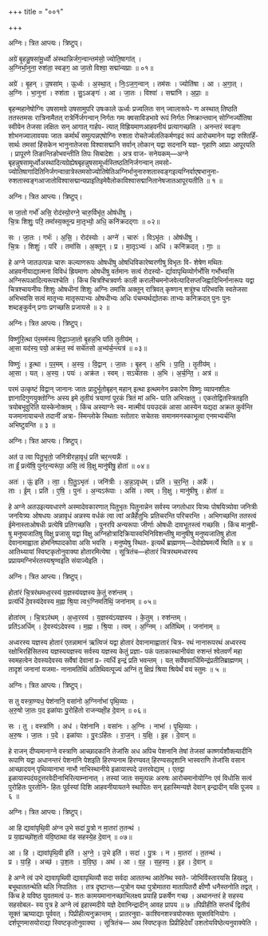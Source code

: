 +++
title = "००१"

+++


अग्निः। त्रित आप्त्यः। त्रिष्टुप्।

अग्रे॑ बृ॒हन्नु॒षसा॑मू॒र्ध्वो अ॑स्थान्निर्जग॒न्वान्तम॑सो॒ ज्योति॒षागा॑त् ।  
अ॒ग्निर्भा॒नुना॒ रुश॑ता॒ स्वङ्ग॒ आ जा॒तो विश्वा॒ सद्मा॑न्यप्राः ॥ ०१॥

अग्रे॑ । बृ॒हन् । उ॒षसा॑म् । ऊ॒र्ध्वः । अ॒स्था॒त् । निः॒ऽज॒ग॒न्वान् । तम॑सः । ज्योति॑षा । आ । अ॒गा॒त् ।  
अ॒ग्निः । भा॒नुना॑ । रुश॑ता । सु॒ऽअङ्गः॑ । आ । जा॒तः । विश्वा॑ । सद्मा॑नि । अ॒प्राः॒ ॥

बृहन्महानेषोग्निः उषसामग्रे उषसामुपरि उषःकाले ऊर्ध्वः प्रज्वलितः सन् ज्वालारूपे- ण अस्थात् तिष्ठति ततस्तमसः रात्रिनामैतत् रात्रेर्निर्जगन्वान् निर्गतः गमः क्वसाविडभावे रूपं निर्गतः निष्क्रान्तवान् सोग्निर्ज्योतिषा स्वीयेन तेजसा लक्षितः सन् आगात् गार्हप- त्यात् विह्रियमाणआहवनीयं प्रत्यागच्छति । अनन्तरं स्वङ्गः शोभनज्वालावयवः जातः कर्मार्थं समुत्पन्नएषोग्निः रुशता रोचतेर्ज्वलतिकर्मणइदं रूपं आरोचमानेन यद्वा रुश्तिर्हिं- सार्थः तमसां हिंसकेन भानुनातेजसा विश्वासद्मानि सर्वान् लोकान् यद्वा सदनानि यज्ञ- गृहाणि आप्राः आपूरयति । प्रापूरणे तिङान्तिङोभवन्तीति तिपः सिबादेशः । अत्र वाज- सनेयकम्—अग्ने बृहन्नुषसामूर्ध्वोअस्थादित्यग्रेह्येषबृहन्नुषसामूर्ध्वस्तिष्ठतिनिर्जगन्वान् तमसो- ज्योतिषागादितिनिर्जगन्वान्रात्रेस्तमसोज्योतिषेतिअग्निर्भानुनारुशतास्वङ्गइत्यग्निर्वाएषभानुना- रुशतास्वङ्गआजातोविश्वासद्मान्यप्राइतिइमेवैलोकाविश्वासद्मानितानेषजातआपूरयतीति ॥ १ ॥

अग्निः। त्रित आप्त्यः। त्रिष्टुप्।

स जा॒तो गर्भो॑ असि॒ रोद॑स्यो॒रग्ने॒ चारु॒र्विभृ॑त॒ ओष॑धीषु ।  
चि॒त्रः शिशुः॒ परि॒ तमां॑स्य॒क्तून्प्र मा॒तृभ्यो॒ अधि॒ कनि॑क्रदद्गाः ॥ ०२॥

सः । जा॒तः । गर्भः॑ । अ॒सि॒ । रोद॑स्योः । अग्ने॑ । चारुः॑ । विऽभृ॑तः । ओष॑धीषु ।  
चि॒त्रः । शिशुः॑ । परि॑ । तमां॑सि । अ॒क्तून् । प्र । मा॒तृऽभ्यः॑ । अधि॑ । कनि॑क्रदत् । गाः॒ ॥

हे अग्ने जातउत्पन्नः चारुः कल्याणरूपः ओषधीषु ओषधिविकारेष्वरणीषु विभृतः वि- शेषेण मथितः आहवनीयाद्यात्मना विविधं ह्रियमाणः ओषधीषु वर्तमानः सत्वं रोदस्यो- र्द्यावापृथिव्योर्गर्भोसि गर्भोभवसि अग्निरूपआदित्यरूपश्चेति । किंच चित्रश्चित्रवर्णः काली करालीचमनोजवेत्यादिसप्तजिह्वादिभिर्नानारूपः यद्वा चित्रश्चायनीयः शिशुः ओषधीनां शिशुः अग्निः तमांसि अक्तून् रात्रिवत् कृष्णान् शत्रूंश्च परिभवसि स्वतेजसा अभिभवसि सत्वं मातृभ्यः मातृरूपाभ्यः ओषधीभ्यः अधिः पंचम्यर्थद्योतकः ताभ्यः कनिक्रदत् पुनः पुनः शब्दङ्कुर्वन् प्रगाः प्रगच्छसि प्रजायसे ॥ २ ॥

अग्निः। त्रित आप्त्यः। त्रिष्टुप्।

विष्णु॑रि॒त्था प॑र॒मम॑स्य वि॒द्वाञ्जा॒तो बृ॒हन्न॒भि पा॑ति तृ॒तीय॑म् ।  
आ॒सा यद॑स्य॒ पयो॒ अक्र॑त॒ स्वं सचे॑तसो अ॒भ्य॑र्च॒न्त्यत्र॑ ॥ ०३॥

विष्णुः॑ । इ॒त्था । प॒र॒मम् । अ॒स्य॒ । वि॒द्वान् । जा॒तः । बृ॒हन् । अ॒भि । पा॒ति॒ । तृ॒तीय॑म् ।  
आ॒सा । यत् । अ॒स्य॒ । पयः॑ । अक्र॑त । स्वम् । सऽचे॑तसः । अ॒भि । अ॒र्च॒न्ति॒ । अत्र॑ ॥

परमं उत्कृष्टं विद्वान् जानानः जातः प्रादुर्भूतोबृहन् महान् इत्था इत्थमनेन प्रकारेण विष्णुः व्यापनशीलः ज्ञानादिगुणयुक्तोग्निः अस्य इमे तृतीयं त्रयाणां पूरकं त्रितं मां अभि- पाति अभिरक्षतु । एकतोद्वितस्त्रितइति त्रयोबभूवुरिति यास्केनोक्तम् । किंच अस्याग्नेः स्व- मात्मीयं पयउदकं आसा आस्येन यद्यदा अक्रत कुर्वन्ति यजमानायाचन्ते तदानीं अत्रा- स्मिन्लोके स्थिताः स्तोतारः सचेतसः समानमनस्काभूत्वा एनमभ्यर्चन्ति अभिष्टुवन्ति ॥ ३ ॥

अग्निः। त्रित आप्त्यः। त्रिष्टुप्।

अत॑ उ त्वा पितु॒भृतो॒ जनि॑त्रीरन्ना॒वृधं॒ प्रति॑ चर॒न्त्यन्नैः॑ ।  
ता ईं॒ प्रत्ये॑षि॒ पुन॑र॒न्यरू॑पा॒ असि॒ त्वं वि॒क्षु मानु॑षीषु॒ होता॑ ॥ ०४॥

अतः॑ । ऊं॒ इति॑ । त्वा॒ । पि॒तु॒ऽभृतः॑ । जनि॑त्रीः । अ॒न्न॒ऽवृध॑म् । प्रति॑ । च॒र॒न्ति॒ । अन्नैः॑ ।  
ताः । ई॒म् । प्रति॑ । ए॒षि॒ । पुनः॑ । अ॒न्यऽरू॑पाः । असि॑ । त्वम् । वि॒क्षु । मानु॑षीषु । होता॑ ॥

हे अग्ने अतउइत्यवधारणे अस्मादेवकारणात् पितुभृतः पितुनान्नेन सर्वस्य जगतोधार यित्र्यः पोषयित्र्योवा जनित्रीः जनयित्र्यः ओषधयः अन्नावृधं अन्नस्य वर्धकं त्वा त्वां अन्नैर्हेतुभिः प्रतिचरन्ति परिचरन्ति । अभिगच्छन्ति ततस्त्वं ईमेनास्ताओषधीः प्रत्येषि प्रतिगच्छसि । पुनरपि अन्यरूपाः जीर्णाः ओषधीः दावभूतस्त्वं गच्छसि । किंच मानुषी- षु मनुष्यजातिषु विक्षु प्रजासु यद्वा विक्षु अग्निहोत्रादिक्रियास्वभिनिविशन्तीषु मानुषीषु मनुष्यजातिषु होता देवानामाह्वाता होमनिष्पादकोवा असि भवसि । मनुष्येषु स्थित- इत्यर्थे ब्राह्मणम्—देवोह्येषमर्त्ये ष्विति ॥ ४ ॥ आतिथ्यायां स्विष्टकृतोनुवाक्या होतारमित्येषा । सूत्रितंच—होतारं चित्ररथमध्वरस्य प्रप्रायमग्निर्भरतस्यश्रृण्वइति संयाज्येइति ।

अग्निः। त्रित आप्त्यः। त्रिष्टुप्।

होता॑रं चि॒त्रर॑थमध्व॒रस्य॑ य॒ज्ञस्य॑यज्ञस्य के॒तुं रुश॑न्तम् ।  
प्रत्य॑र्धिं दे॒वस्य॑देवस्य म॒ह्ना श्रि॒या त्व१॒॑ग्निमति॑थिं॒ जना॑नाम् ॥ ०५॥

होता॑रम् । चि॒त्रऽर॑थम् । अ॒ध्व॒रस्य॑ । य॒ज्ञस्य॑ऽयज्ञस्य । के॒तुम् । रुश॑न्तम् ।  
प्रति॑ऽअर्धिम् । दे॒वस्य॑ऽदेवस्य । म॒ह्ना । श्रि॒या । त्वम् । अ॒ग्निम् । अति॑थिम् । जना॑नाम् ॥

अध्वरस्य यज्ञस्य होतारं एतन्नामानं ऋत्विजं यद्वा होतारं देवानामाह्वातारं चित्र- रथं नानारूपरथं अध्वरस्य रक्षोभिरहिंसितस्य यज्ञस्ययज्ञस्य सर्वस्य यज्ञस्य केतुं प्रज्ञा- पकं पताकास्थानीयंवा रुशन्तं श्वेतवर्णं महा स्वमहत्वेन देवस्यदेवस्य सर्वेषां देवानां प्र- त्यर्धिं इन्द्रं प्रति भवन्तम् । यत् सर्वेषामार्धिमिन्द्रंप्रतीतिब्राह्मणम् । तादृशं जनानां यजमा- नानामतिथिं अतिथिवत्पूज्यं अग्निं तु क्षिप्रं श्रिया श्रियेर्थं वयं स्तुमः ॥ ५ ॥

अग्निः। त्रित आप्त्यः। त्रिष्टुप्।

स तु वस्त्रा॒ण्यध॒ पेश॑नानि॒ वसा॑नो अ॒ग्निर्नाभा॑ पृथि॒व्याः ।  
अ॒रु॒षो जा॒तः प॒द इळा॑याः पु॒रोहि॑तो राजन्यक्षी॒ह दे॒वान् ॥ ०६॥

सः । तु । वस्त्रा॑णि । अध॑ । पेश॑नानि । वसा॑नः । अ॒ग्निः । नाभा॑ । पृ॒थि॒व्याः ।  
अ॒रु॒षः । जा॒तः । प॒दे । इळा॑याः । पु॒रःऽहि॑तः । रा॒ज॒न् । य॒क्षि॒ । इ॒ह । दे॒वान् ॥

हे राजन् दीप्यमानाग्ने वस्त्राणि आच्छादकानि तेजांसि अध अपिच पेशनानि तेषां तेजसां काष्णर्यशौक्ल्यादीनि रूपाणि यद्वा अधानन्तरं पेशनानि पेशइति हिरण्यनाम हिरण्यवत् हिरण्यसदृशानि भास्वराणि तेजांसि वसान आच्छादयन् पृथिव्यानाभा नाभौ नाभिस्थानीये इळायास्पदे उत्तरवेद्याम् । एतद्वा इळायास्पदंयदुत्तरवेदीनाभिरित्याम्नानात् । तस्यां जातः समुत्पन्नः अरुषः आरोचमानोयोग्निः एवं विधोसि सत्वं पुरोहितः पुरतोनि- हितः पूर्वस्यां दिशि आहवनीयायतने स्थापितः सन् इहास्मिन्यज्ञे देवान् इन्द्रादीन् यक्षि पूजय ॥ ६ ॥

अग्निः। त्रित आप्त्यः। त्रिष्टुप्।

आ हि द्यावा॑पृथि॒वी अ॑ग्न उ॒भे सदा॑ पु॒त्रो न मा॒तरा॑ त॒तन्थ॑ ।  
प्र या॒ह्यच्छो॑श॒तो य॑वि॒ष्ठाथा व॑ह सहस्ये॒ह दे॒वान् ॥ ०७॥

आ । हि । द्यावा॑पृथि॒वी इति॑ । अ॒ग्ने॒ । उ॒भे इति॑ । सदा॑ । पु॒त्रः । न । मा॒तरा॑ । त॒तन्थ॑ ।  
प्र । या॒हि॒ । अच्छ॑ । उ॒श॒तः । य॒वि॒ष्ठ॒ । अथ॑ । आ । व॒ह॒ । स॒ह॒स्य॒ । इ॒ह । दे॒वान् ॥

हे अग्ने त्वं उभे द्यावापृथिवी द्यावापृथिव्यौ सदा सर्वदा आततन्थ आतेनिथ स्वते- जोभिर्विस्तारयसि हिखलु । बभूथाततन्थेति थलि निपातितः । तत्र दृष्टान्तः—पुत्रोन यथा पुत्रोमातरा मातापितरौ क्षीणौ धनैस्तनोति तद्वत् । किंच हे यविष्ठ युवतमत्वं उ- शतः कामयमानानच्छाभिलक्ष्य प्रयाहि प्रकर्षेण गच्छ । अथानन्तरं हे सहस्य सहसोबल- स्य पुत्र हे अग्ने त्वं इहास्मदीये यज्ञे देवानिन्द्रादीन् आवह प्रापय ॥ ७ ॥पिप्रीहीति सप्तर्चं द्वितीयं सूक्तं ऋष्याद्याः पूर्ववत् । पिप्रीहीत्यनुक्रान्तम् । प्रातरनुवा- काश्विनशस्त्रयोरुक्तः सूक्तविनियोगः । दर्शपूणमासयोराद्या स्विष्टकृतोनुवाक्या । सूत्रितंच— अथ स्विष्टकृतः प्रिप्रीहिदेवाँ उशतोयविष्ठेत्यनुवाक्येति ।